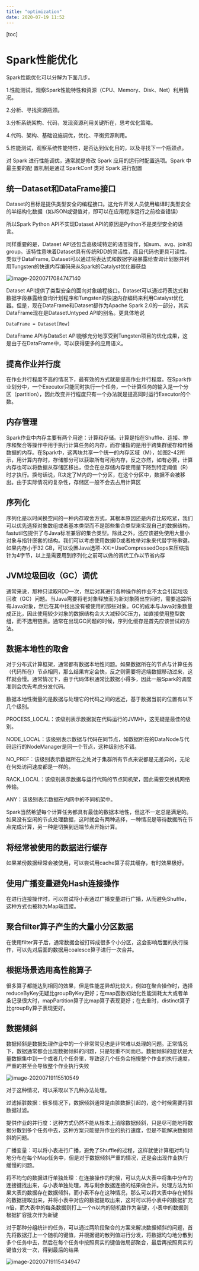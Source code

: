 ```yaml
---
title: "optimization"
date: 2020-07-19 11:52
---
```

[toc]



# Spark性能优化

Spark性能优化可以分解为下面几步。

1.性能测试，观察Spark性能特性和资源（CPU、Memory、Disk、Net）利用情况。

2.分析、寻找资源瓶颈。

3.分析系统架构、代码，发现资源利用关键所在，思考优化策略。

4.代码、架构、基础设施调优，优化、平衡资源利用。

5.性能测试，观察系统性能特性，是否达到优化目的，以及寻找下一个瓶颈点。



对 Spark 进行性能调优，通常就是修改 Spark 应用的运行时配置选项。Spark 中最主要的配 置机制是通过 SparkConf 类对 Spark 进行配置



## 统一Dataset和DataFrame接口

Dataset的目标是提供类型安全的编程接口。这允许开发人员使用编译时类型安全的半结构化数据（如JSON或键值对，即可以在应用程序运行之前检查错误）

所以Spark Python API不实现Dataset API的原因是Python不是类型安全的语言。

同样重要的是，Dataset API还包含高级域特定的语言操作，如sum、avg、join和group。该特性意味着Dataset具有传统RDD的灵活性，而且代码也更具可读性。类似于DataFrame, Dataset可以通过将表达式和数据字段暴露给查询计划器并利用Tungsten的快速内存编码来从Spark的Catalyst优化器获益

![image-20200717084747140](optimization.assets/image-20200717084747140.png)

Dataset API提供了类型安全的面向对象编程接口。Dataset可以通过将表达式和数据字段暴露给查询计划程序和Tungsten的快速内存编码来利用Catalyst优化器。但是，现在DataFrame和Dataset都作为Apache Spark 2.0的一部分，其实DataFrame现在是DatasetUntyped API的别名。更具体地说

```
DataFrame = Dataset[Row]
```

DataFrame API与DataSet API能够充分地享受到Tungsten项目的优化成果，这是由于在DataFrame中，可以获得更多的应用语义。



## 提高作业并行度

在作业并行程度不高的情况下，最有效的方式就是提高作业并行程度。在Spark作业划分中，一个Executor只能同时执行一个任务，一个计算任务的输入是一个分区（partition），因此改变并行程度只有一个办法就是提高同时运行Executor的个数。



## 内存管理

Spark作业中内存主要有两个用途：计算和存储。计算是指在Shuffle、连接、排序和聚合等操作中用于执行计算任务的内存，而存储指的是用于跨集群缓存和传播数据的内存。在Spark中，这两块共享一个统一的内存区域（M），如图2-42所示，用计算内存时，存储部分可以获取所有可用内存，反之亦然，如有必要，计算内存也可以将数据从存储区移出，但会在总存储内存使用量下降到特定阈值（R）时才执行。换句话说，R决定了M内的一个分区，在这个分区中，数据不会被移出。由于实际情况的复杂性，存储区一般不会去占用计算区



## 序列化

序列化是以时间换空间的一种内存取舍方式，其根本原因还是内存比较吃紧，我们可以优先选择对象数组或者基本类型而不是那些集合类型来实现自己的数据结构，fastutil包提供了与Java标准兼容的集合类型。除此之外，还应该避免使用大量小对象与指针嵌套的结构。我们可以考虑使用数据ID或者枚举对象来代替字符串键。如果内存小于32 GB，可以设置Java选项-XX:+UseCompressedOops来压缩指针为4字节，以上是需要用到序列化之前可以做的调优工作以节省内存



## JVM垃圾回收（GC）调优

通常来说，那种只读取RDD一次，然后对其进行各种操作的作业不太会引起垃圾回收（GC）问题。当Java需要将老对象释放而为新对象腾出空间时，需要追踪所有Java对象，然后在其中找出没有被使用的那些对象。GC的成本与Java对象数量成正比，因此使用较少对象的数据结构会大大减轻GC压力，如直接使用整型数组，而不选用链表。通常在出现GC问题的时候，序列化缓存是首先应该尝试的方法。



## 数据本地性的取舍

对于分布式计算框架，通常都有数据本地性问题。如果数据所在的节点与计算任务（代码所在）节点相同，那么结果肯定会快，反之则需要将远端数据移动过来，这样就会慢。通常情况下，由于代码体积通常比数据小得多，因此一般Spark的调度准则会优先考虑分发代码。

数据本地性衡量的是数据与处理它的代码之间的远近，基于数据当前的位置有以下几个级别。

PROCESS_LOCAL：该级别表示数据就在代码运行的JVM中，这无疑是最佳的级别。

NODE_LOCAL：该级别表示数据与代码在同节点，如数据所在的DataNode与代码运行的NodeManager是同一个节点，这种级别也不错。

NO_PREF：该级别表示数据所在之处对于集群所有节点来说都是无差异的，无论在何处访问速度都是一样的。

RACK_LOCAL：该级别表示数据与运行代码的节点同机架，因此需要交换机网络传输。

ANY：该级别表示数据在内网中的不同机架中。



Spark当然希望每个计算任务都具有最佳的数据本地性，但这不一定总是满足的。如果没有空闲的节点处理数据，这时就会有两种选择，一种情况是等待数据所在节点完成计算，另一种是切换到远端节点开始计算。



## 将经常被使用的数据进行缓存

如果某份数据经常会被使用，可以尝试用cache算子将其缓存，有时效果极好。



## 使用广播变量避免Hash连接操作

在进行连接操作时，可以尝试将小表通过广播变量进行广播，从而避免Shuffle，这种方式也被称为Map端连接。



## 聚合filter算子产生的大量小分区数据

在使用filter算子后，通常数据会被打碎成很多个小分区，这会影响后面的执行操作，可以先对后面的数据用coalesce算子进行一次合并。



## 根据场景选用高性能算子

很多算子都能达到相同的效果，但是性能差异却比较大，例如在聚合操作时，选择reduceByKey无疑比groupByKey更好；在map函数初始化性能消耗太大或者单条记录很大时，mapPartition算子比map算子表现更好；在去重时，distinct算子比groupBy算子表现更好。



## 数据倾斜

数据倾斜是数据处理作业中的一个非常常见也是非常难以处理的问题。正常情况下，数据通常都会出现数据倾斜的问题，只是轻重不同而已。数据倾斜的症状是大量数据集中到一个或者几个任务里，导致这几个任务会拖慢整个作业的执行速度，严重的甚至会导致整个作业执行失败

![image-20200719115510549](optimization.assets/image-20200719115510549.png)



对于这种情况，可以采取以下几种办法处理。

过滤掉脏数据：很多情况下，数据倾斜通常是由脏数据引起的，这个时候需要将脏数据过滤。

提供作业的并行度：这种方式仍然不能从根本上消除数据倾斜，只是尽可能地将数据分散到多个任务中去，这种方案只能提升作业的执行速度，但是不能解决数据倾斜的问题。

广播变量：可以将小表进行广播，避免了Shuffle的过程，这样就使计算相对均匀地分布在每个Map任务中，但是对于数据倾斜严重的情况，还是会出现作业执行缓慢的问题。

将不均匀的数据进行单独处理：在连接操作的时候，可以先从大表中将集中分布的连接键找出来，与小表单独处理，再与剩余数据连接的结果做合并。处理方法为如果大表的数据存在数据倾斜，而小表不存在这种情况，那么可以将大表中存在倾斜的数据提取出来，并将小表中对应的数据提取出来，这时可以将小表中的数据扩充n倍，而大表中的每条数据则打上一个n以内的随机数作为新键，小表中的数据则根据扩容批次作为新键



对于那种分组统计的任务，可以通过两阶段聚合的方案来解决数据倾斜的问题，首先将数据打上一个随机的键值，并根据键的散列值进行分发，将数据均匀地分散到多个任务中去，然后在每个任务中按照真实的键值做局部聚合，最后再按照真实的键值分发一次，得到最后的结果

![image-20200719115434947](optimization.assets/image-20200719115434947.png)

